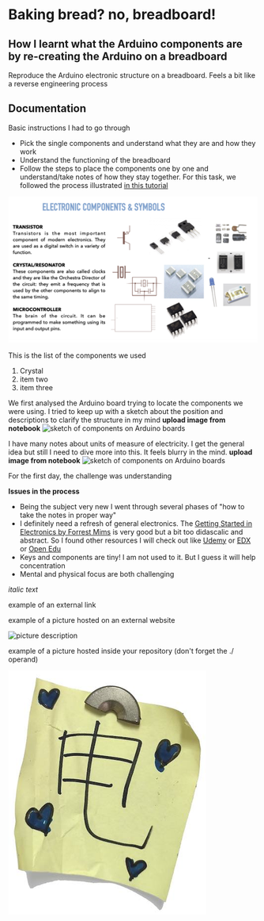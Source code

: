 # Baking bread? no, breadboard!

## How I learnt what the Arduino components are by re-creating the Arduino on a breadboard
Reproduce the Arduino electronic structure on a breadboard. Feels a bit like a reverse engineering process

## Documentation

Basic instructions I had to go through
* Pick the single components and understand what they are and how they work
* Understand the functioning of the breadboard
* Follow the steps to place the components one by one and understand/take notes of how they stay together. For this task, we followed the process illustrated [in this tutorial](https://www.digikey.com/en/maker/projects/build-your-own-arduino-breadboard/f243b09293ae4e3189bda47a821bb97a)

![Here an example of the description of components I studied this week](./images/example-components.png)

This is the list of the components we used
1. Crystal
2. item two
3. item three

We first analysed the Arduino board trying to locate the components we were using. I tried to keep up with a sketch about the position and descriptions to clarify the structure in my mind
**upload image from notebook**
![sketch of components on Arduino boards](./images/sketch-arduino-components.png)

I have many notes about units of measure of electricity. I get the general idea but still I need to dive more into this. It feels blurry in the mind.
**upload image from notebook**
![sketch of components on Arduino boards](./images/sketch-arduino-components.png)

For the first day, the challenge was understanding  


**Issues in the process**
* Being the subject very new I went through several phases of "how to take the notes in proper way"
* I definitely need a refresh of general electronics. The [Getting Started in Electronics by Forrest Mims](https://docs.google.com/document/d/1CzgxV9jVUBEU-Pi_BUT0c7RpolK1Asxq6KA_zzXLP7U/edit) is very good but a bit too didascalic and abstract. So I found other resources I will check out like [Udemy](https://www.udemy.com/topic/electronics/) or [EDX](https://www.edx.org/learn/electronics) or [Open Edu](https://www.open.edu/openlearn/science-maths-technology/an-introduction-electronics/content-section-0?active-tab=description-tab)
* Keys and components are tiny! I am not used to it. But I guess it will help concentration
* Mental and physical focus are both challenging



*italic text*

example of an external link



example of a picture hosted on an external website

![picture description](https://djmag.com/sites/default/files/storyimages/Clara_Rockmore.jpg)

example of a picture hosted inside your repository (don't forget the ./ operand)

![picture description](./images/example.jpg)
